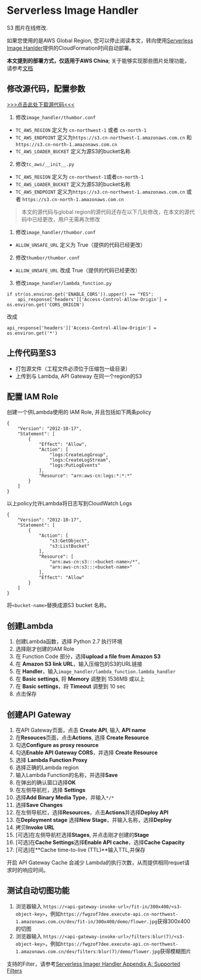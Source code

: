 # Serverless Image Handler

S3 图片在线修改.

如果您使用的是AWS Global Region, 您可以停止阅读本文，转向使用[Serverless Image Hanlder](https://docs.aws.amazon.com/solutions/latest/serverless-image-handler/deployment.html)提供的CloudFormation时间自动部署。

**本文提到的部署方式，仅适用于AWS China**; 关于能够实现那些图片处理功能，请参考[文档](https://docs.aws.amazon.com/solutions/latest/serverless-image-handler/welcome.html)

## 修改源代码，配置参数
[>>>点击此处下载源代码<<<](https://s3.cn-northwest-1.amazonaws.com.cn/aws-quickstart/quickstart-serverless-image-handler/ServerlessImageHandler.zip)

1. 修改`image_handler/thumbor.conf`
  * `TC_AWS_REGION` 定义为 `cn-northwest-1` 或者 `cn-north-1`
  * `TC_AWS_ENDPOINT` 定义为`https://s3.cn-northwest-1.amazonaws.com.cn` 和`https://s3.cn-north-1.amazonaws.com.cn`
  * `TC_AWS_LOADER_BUCKET` 定义为源S3的bucket名称

2. 修改`tc_aws/__init__.py`
  * `TC_AWS_REGION` 定义为 `cn-northwest-1`或者`cn-north-1`
  * `TC_AWS_LOADER_BUCKET` 定义为源S3的bucket名称
  * `TC_AWS_ENDPOINT` 定义为`https://s3.cn-northwest-1.amazonaws.com.cn` 或者 `https://s3.cn-north-1.amazonaws.com.cn`

> 本文的源代码与global region的源代码还存在以下几处修改，在本文的源代码中已经更改，用户无需再次修改

1. 修改`image_handler/thumbor.conf`
  * `ALLOW_UNSAFE_URL` 定义为 True（提供的代码已经更改）

2. 修改`thumbor/thumbor.conf`
  * `ALLOW_UNSAFE_URL` 改成 True（提供的代码已经更改）

3. 修改`image_handler/lambda_function.py`

```
if str(os.environ.get('ENABLE_CORS')).upper() == "YES":
    api_response['headers']['Access-Control-Allow-Origin'] = os.environ.get('CORS_ORIGIN')
```
改成

```
api_response['headers']['Access-Control-Allow-Origin'] = os.environ.get('*')
```


## 上传代码至S3

* 打包源文件（工程文件必须位于压缩包一级目录）
* 上传到与 Lambda, API Gateway 在同一个region的S3

## 配置 IAM Role
创建一个供Lambda使用的 IAM Role, 并且包括如下两条policy

```
{
    "Version": "2012-10-17",
    "Statement": [
        {
            "Effect": "Allow",
            "Action": [
                "logs:CreateLogGroup",
                "logs:CreateLogStream",
                "logs:PutLogEvents"
            ],
            "Resource": "arn:aws-cn:logs:*:*:*"
        }
    ]
}
```
以上policy允许Lambda将日志写到CloudWatch Logs

```
{
    "Version": "2012-10-17",
    "Statement": [
        {
            "Action": [
                "s3:GetObject",
                "s3:ListBucket"
            ],
            "Resource": [
                "arn:aws-cn:s3:::<bucket-name>/*",
                "arn:aws-cn:s3:::<bucket-name>"
            ],
            "Effect": "Allow"
        }
    ]
}
```
将`<bucket-name>`替换成源S3 bucket 名称。

## 创建Lambda

1. 创建Lambda函数，选择 Python 2.7 执行环境
2. 选择刚才创建的IAM Role
3. 在 Function Code 部分，选择**upload a file from Amazon S3**
4. 在 **Amazon S3 link URL**，输入压缩包的S3的URL链接
5. 在 **Handler**，输入`image_handler/lambda_function.lambda_handler`
6. 在 **Basic settings**, 将 **Memory** 调整到 1536MB 或以上
7. 在 **Basic settings**，将 **Timeout** 调整到 10 sec
8. 点击保存

## 创建API Gateway

1. 在API Gateway页面，点击 **Create API**, 输入 **API name**
2. 在**Resouces**页面，点击**Actions**, 选择 **Create Resource**
3. 勾选**Configure as proxy resource**
4. 勾选**Enable API Gateway CORS**，并选择 **Create Resource**
5. 选择 **Lambda Function Proxy**
6. 选择正确的Lambda region
7. 输入Lambda Function的名称，并选择**Save**
8. 在弹出的确认窗口选择**OK**
9. 在左侧导航栏，选择 **Settings**
10. 选择**Add Binary Media Type**，并输入`*/*`
11. 选择**Save Changes**
12. 在左侧导航栏，选择**Resources**，点击**Actions**并选择**Deploy API**
13. 在**Deployment stage** 选择**New Stage**，并输入名称，选择**Deploy**
14. 拷贝**Invoke URL**
15. [可选]在左侧导航栏选择**Stages**, 并点击刚才创建的**Stage**
16. [可选]在**Cache Settings**选择**Enable API cache**，选择**Cache Capacity**
17. [可选]在**Cache time-to-live (TTL)**输入TTL,并保存

开启 API Gateway Cache 会减少 Lambda的执行次数，从而提供相同requet请求时的响应时间。

## 测试自动切图功能

1. 浏览器输入 `https://<api-gateway-invoke-url>/fit-in/300x400/<s3-object-key>`，例如`https://fwgzof7dee.execute-api.cn-northwest-1.amazonaws.com.cn/dev/fit-in/300x400/demo/flower.jpg`获得300x400的切图
2. 浏览器输入 `https://<api-gateway-invoke-url>/filters:blur(7)/<s3-object-key>`，例如`https://fwgzof7dee.execute-api.cn-northwest-1.amazonaws.com.cn/dev/filters:blur(7)/demo/flower.jpg`获得模糊图片

支持的Filter，请参考[Serverless Imager Handler Appendix A: Supported Filters](https://docs.aws.amazon.com/solutions/latest/serverless-image-handler/appendix-a.html)

